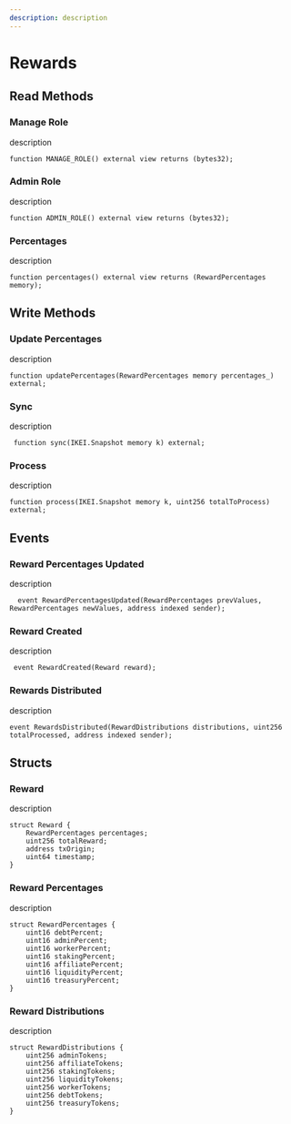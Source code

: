```yaml
---
description: description
---
```


# Rewards

## Read Methods

### Manage Role

description

```solidity
function MANAGE_ROLE() external view returns (bytes32);
```

### Admin Role

description

```solidity
function ADMIN_ROLE() external view returns (bytes32);
```

### Percentages

description

```solidity
function percentages() external view returns (RewardPercentages memory);
```

## Write Methods

### Update Percentages

description

```solidity
function updatePercentages(RewardPercentages memory percentages_) external;
```

### Sync

description

```solidity
 function sync(IKEI.Snapshot memory k) external;
```

### Process

description

```solidity
function process(IKEI.Snapshot memory k, uint256 totalToProcess) external;
```

## Events

### Reward Percentages Updated

description

```solidity
  event RewardPercentagesUpdated(RewardPercentages prevValues, RewardPercentages newValues, address indexed sender);
```

### Reward Created

description

```solidity
 event RewardCreated(Reward reward);
```

### Rewards Distributed

description

```solidity
event RewardsDistributed(RewardDistributions distributions, uint256 totalProcessed, address indexed sender);
```

## Structs

### Reward

description

```solidity
struct Reward {
    RewardPercentages percentages;
    uint256 totalReward;
    address txOrigin;
    uint64 timestamp;
}
```

### Reward Percentages

description

```solidity
struct RewardPercentages {
    uint16 debtPercent;
    uint16 adminPercent;
    uint16 workerPercent;
    uint16 stakingPercent;
    uint16 affiliatePercent;
    uint16 liquidityPercent;
    uint16 treasuryPercent;
}
```

### Reward Distributions

description

```solidity
struct RewardDistributions {
    uint256 adminTokens;
    uint256 affiliateTokens;
    uint256 stakingTokens;
    uint256 liquidityTokens;
    uint256 workerTokens;
    uint256 debtTokens;
    uint256 treasuryTokens;
}
```

